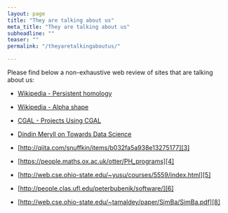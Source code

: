 ```yaml
---
layout: page
title: "They are talking about us"
meta_title: "They are talking about us"
subheadline: ""
teaser: ""
permalink: "/theyaretalkingaboutus/"

---
```


Please find below a non-exhaustive web review of sites that are talking about us:

- [Wikipedia - Persistent homology][1]

- [Wikipedia - Alpha shape][7]

- [CGAL - Projects Using CGAL ][2]

- [Dindin Meryll on Towards Data Science][9]

- [http://qiita.com/snuffkin/items/b032fa5a938e13275177][3]

- [https://people.maths.ox.ac.uk/otter/PH_programs][4]

- [http://web.cse.ohio-state.edu/~yusu/courses/5559/index.html][5]

- [http://people.clas.ufl.edu/peterbubenik/software/][6]

- [http://web.cse.ohio-state.edu/~tamaldey/paper/SimBa/SimBa.pdf][8]

 [1]: https://en.wikipedia.org/wiki/Persistent_homology
 [2]: http://www.cgal.org/projects.html#topology
 [3]: http://qiita.com/snuffkin/items/b032fa5a938e13275177
 [4]: https://people.maths.ox.ac.uk/otter/PH_programs
 [5]: http://web.cse.ohio-state.edu/~yusu/courses/5559/index.html
 [6]: http://people.clas.ufl.edu/peterbubenik/software/
 [7]: https://en.wikipedia.org/wiki/Alpha_shape
 [8]: http://web.cse.ohio-state.edu/~tamaldey/paper/SimBa/SimBa.pdf
 [9]: https://towardsdatascience.com/@merylldin

